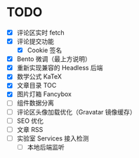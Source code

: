 # TODO

- [x] 评论区实时 fetch
- [x] 评论提交功能
  - [x] Cookie 签名
- [x] Bento 微调（最上方说明）
- [x] 重新实现兼容的 Headless 后端
- [x] 数学公式 KaTeX
- [x] 文章目录 TOC
- [x] 图片灯箱 Fancybox
- [ ] 组件数据分离
- [ ] 评论区头像加载优化（Gravatar 镜像缓存）
- [ ] SEO 优化
- [ ] 文章 RSS
- [ ] 实验室 Services 接入检测
  - [ ] 本地后端监听
